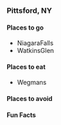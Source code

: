 ### Pittsford, NY

#### Places to go

- NiagaraFalls
- WatkinsGlen

#### Places to eat

- Wegmans

#### Places to avoid

#### Fun Facts
